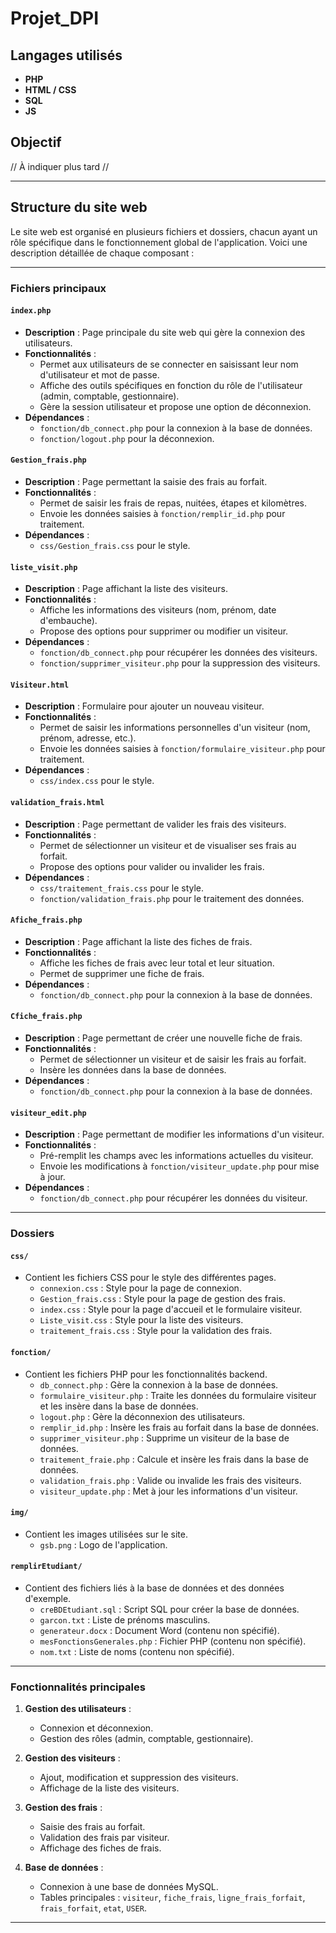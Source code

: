 # Projet_DPI

## Langages utilisés

- **PHP**
- **HTML / CSS**
- **SQL**
- **JS**

## Objectif

// À indiquer plus tard //

---
## Structure du site web

Le site web est organisé en plusieurs fichiers et dossiers, chacun ayant un rôle spécifique dans le fonctionnement global de l'application. Voici une description détaillée de chaque composant :

---

### Fichiers principaux

#### `index.php`
- **Description** : Page principale du site web qui gère la connexion des utilisateurs.
- **Fonctionnalités** :
    - Permet aux utilisateurs de se connecter en saisissant leur nom d'utilisateur et mot de passe.
    - Affiche des outils spécifiques en fonction du rôle de l'utilisateur (admin, comptable, gestionnaire).
    - Gère la session utilisateur et propose une option de déconnexion.
- **Dépendances** :
    - `fonction/db_connect.php` pour la connexion à la base de données.
    - `fonction/logout.php` pour la déconnexion.

#### `Gestion_frais.php`
- **Description** : Page permettant la saisie des frais au forfait.
- **Fonctionnalités** :
    - Permet de saisir les frais de repas, nuitées, étapes et kilomètres.
    - Envoie les données saisies à `fonction/remplir_id.php` pour traitement.
- **Dépendances** :
    - `css/Gestion_frais.css` pour le style.

#### `liste_visit.php`
- **Description** : Page affichant la liste des visiteurs.
- **Fonctionnalités** :
    - Affiche les informations des visiteurs (nom, prénom, date d'embauche).
    - Propose des options pour supprimer ou modifier un visiteur.
- **Dépendances** :
    - `fonction/db_connect.php` pour récupérer les données des visiteurs.
    - `fonction/supprimer_visiteur.php` pour la suppression des visiteurs.

#### `Visiteur.html`
- **Description** : Formulaire pour ajouter un nouveau visiteur.
- **Fonctionnalités** :
    - Permet de saisir les informations personnelles d'un visiteur (nom, prénom, adresse, etc.).
    - Envoie les données saisies à `fonction/formulaire_visiteur.php` pour traitement.
- **Dépendances** :
    - `css/index.css` pour le style.

#### `validation_frais.html`
- **Description** : Page permettant de valider les frais des visiteurs.
- **Fonctionnalités** :
    - Permet de sélectionner un visiteur et de visualiser ses frais au forfait.
    - Propose des options pour valider ou invalider les frais.
- **Dépendances** :
    - `css/traitement_frais.css` pour le style.
    - `fonction/validation_frais.php` pour le traitement des données.

#### `Afiche_frais.php`
- **Description** : Page affichant la liste des fiches de frais.
- **Fonctionnalités** :
    - Affiche les fiches de frais avec leur total et leur situation.
    - Permet de supprimer une fiche de frais.
- **Dépendances** :
    - `fonction/db_connect.php` pour la connexion à la base de données.

#### `Cfiche_frais.php`
- **Description** : Page permettant de créer une nouvelle fiche de frais.
- **Fonctionnalités** :
    - Permet de sélectionner un visiteur et de saisir les frais au forfait.
    - Insère les données dans la base de données.
- **Dépendances** :
    - `fonction/db_connect.php` pour la connexion à la base de données.

#### `visiteur_edit.php`
- **Description** : Page permettant de modifier les informations d'un visiteur.
- **Fonctionnalités** :
    - Pré-remplit les champs avec les informations actuelles du visiteur.
    - Envoie les modifications à `fonction/visiteur_update.php` pour mise à jour.
- **Dépendances** :
    - `fonction/db_connect.php` pour récupérer les données du visiteur.

---

### Dossiers

#### `css/`
- Contient les fichiers CSS pour le style des différentes pages.
    - `connexion.css` : Style pour la page de connexion.
    - `Gestion_frais.css` : Style pour la page de gestion des frais.
    - `index.css` : Style pour la page d'accueil et le formulaire visiteur.
    - `Liste_visit.css` : Style pour la liste des visiteurs.
    - `traitement_frais.css` : Style pour la validation des frais.

#### `fonction/`
- Contient les fichiers PHP pour les fonctionnalités backend.
    - `db_connect.php` : Gère la connexion à la base de données.
    - `formulaire_visiteur.php` : Traite les données du formulaire visiteur et les insère dans la base de données.
    - `logout.php` : Gère la déconnexion des utilisateurs.
    - `remplir_id.php` : Insère les frais au forfait dans la base de données.
    - `supprimer_visiteur.php` : Supprime un visiteur de la base de données.
    - `traitement_fraie.php` : Calcule et insère les frais dans la base de données.
    - `validation_frais.php` : Valide ou invalide les frais des visiteurs.
    - `visiteur_update.php` : Met à jour les informations d'un visiteur.

#### `img/`
- Contient les images utilisées sur le site.
    - `gsb.png` : Logo de l'application.

#### `remplirEtudiant/`
- Contient des fichiers liés à la base de données et des données d'exemple.
    - `creBDEtudiant.sql` : Script SQL pour créer la base de données.
    - `garcon.txt` : Liste de prénoms masculins.
    - `generateur.docx` : Document Word (contenu non spécifié).
    - `mesFonctionsGenerales.php` : Fichier PHP (contenu non spécifié).
    - `nom.txt` : Liste de noms (contenu non spécifié).

---

### Fonctionnalités principales

1. **Gestion des utilisateurs** :
     - Connexion et déconnexion.
     - Gestion des rôles (admin, comptable, gestionnaire).

2. **Gestion des visiteurs** :
     - Ajout, modification et suppression des visiteurs.
     - Affichage de la liste des visiteurs.

3. **Gestion des frais** :
     - Saisie des frais au forfait.
     - Validation des frais par visiteur.
     - Affichage des fiches de frais.

4. **Base de données** :
     - Connexion à une base de données MySQL.
     - Tables principales : `visiteur`, `fiche_frais`, `ligne_frais_forfait`, `frais_forfait`, `etat`, `USER`.

---